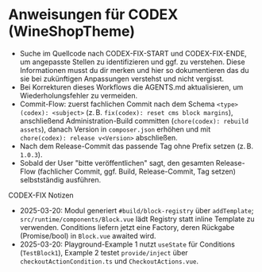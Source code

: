 # Anweisungen für CODEX (WineShopTheme)

- Suche im Quellcode nach CODEX-FIX-START und CODEX-FIX-ENDE, um angepasste Stellen zu identifizieren und ggf. zu verstehen. Diese Informationen musst du dir merken und hier so dokumentieren das du sie bei zukünftigen Anpassungen verstehst und nicht vergisst.
- Bei Korrekturen dieses Workflows die AGENTS.md aktualisieren, um Wiederholungsfehler zu vermeiden.
- Commit-Flow: zuerst fachlichen Commit nach dem Schema `<type>(codex): <subject>` (z. B. `fix(codex): reset cms block margins`), anschließend Administration-Build committen (`chore(codex): rebuild assets`), danach Version in `composer.json` erhöhen und mit `chore(codex): release v<Version>` abschließen.
- Nach dem Release-Commit das passende Tag ohne Prefix setzen (z. B. `1.0.3`).
- Sobald der User "bitte veröffentlichen" sagt, den gesamten Release-Flow (fachlicher Commit, ggf. Build, Release-Commit, Tag setzen) selbstständig ausführen.

CODEX-FIX Notizen
- 2025-03-20: Modul generiert `#build/block-registry` über `addTemplate`; `src/runtime/components/Block.vue` lädt Registry statt inline Template zu verwenden. Conditions liefern jetzt eine Factory, deren Rückgabe (Promise/bool) in `Block.vue` awaited wird.
- 2025-03-20: Playground-Example 1 nutzt `useState` für Conditions (`TestBlock1`), Example 2 testet `provide/inject` über `checkoutActionCondition.ts` und `CheckoutActions.vue`.

